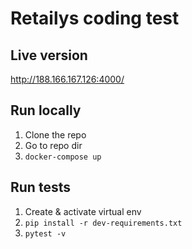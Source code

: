 

# Retailys coding test

## Live version

http://188.166.167.126:4000/

## Run locally 

1. Clone the repo
2. Go to repo dir
3. `docker-compose up`

## Run tests

1. Create & activate virtual env
2. `pip install -r dev-requirements.txt`
3. `pytest -v`